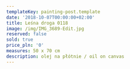 ```yaml
---
templateKey: painting-post.template
date: '2018-10-07T00:00:00+02:00'
title: Leśna droga 0118
image: /img/IMG_3689-Edit.jpg
reserved: false
sold: true
price_pln: '0'
measures: 50 x 70 cm
description: olej na płótnie / oil on canvas
---
```


